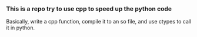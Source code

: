 ### This is a repo try to use cpp to speed up the python code

Basically, write a cpp function, compile it to an so file, and use ctypes to call it in python.
